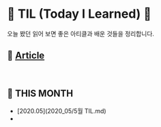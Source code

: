 # 👾 TIL (Today I Learned) 👀

오늘 봤던 읽어 보면 좋은 아티클과 배운 것들을 정리합니다.

## 📰 [Article](Article/Article.md)

&nbsp;



## 📅 THIS MONTH

* [2020.05](2020_05/5월 TIL.md)
* 

